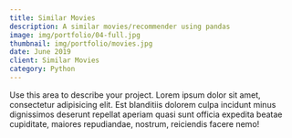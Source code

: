 ```yaml
---
title: Similar Movies
description: A similar movies/recommender using pandas
image: img/portfolio/04-full.jpg
thumbnail: img/portfolio/movies.jpg
date: June 2019
client: Similar Movies
category: Python
---
```

Use this area to describe your project. Lorem ipsum dolor sit amet, consectetur adipisicing elit. Est blanditiis dolorem culpa incidunt minus dignissimos deserunt repellat aperiam quasi sunt officia expedita beatae cupiditate, maiores repudiandae, nostrum, reiciendis facere nemo!

